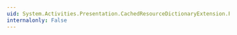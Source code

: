 ```yaml
---
uid: System.Activities.Presentation.CachedResourceDictionaryExtension.ProvideValue(System.IServiceProvider)
internalonly: False
---
```


